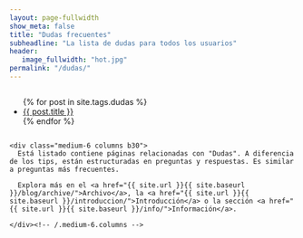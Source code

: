 ```yaml
---
layout: page-fullwidth
show_meta: false
title: "Dudas frecuentes"
subheadline: "La lista de dudas para todos los usuarios"
header:
   image_fullwidth: "hot.jpg"
permalink: "/dudas/"
---
```

<div class="row t60">
    <div class="medium-6 columns b30">
      <ul>
          {% for post in site.tags.dudas %}
          <li><a href="{{ site.url }}{{ site.baseurl }}{{ post.url }}">{{ post.title }}</a></li>
          {% endfor %}
          </ul>
    </div><!-- /.medium-6.columns -->

    <div class="medium-6 columns b30">
      Está listado contiene páginas relacionadas con "Dudas". A diferencia de los tips, están estructuradas en preguntas y respuestas. Es similar a preguntas más frecuentes.

      Explora más en el <a href="{{ site.url }}{{ site.baseurl }}/blog/archive/">Archivo</a>, la <a href="{{ site.url }}{{ site.baseurl }}/introduccion/">Introducción</a> o la sección <a href="{{ site.url }}{{ site.baseurl }}/info/">Información</a>.

    </div><!-- /.medium-6.columns -->
</div><!-- /.row -->
